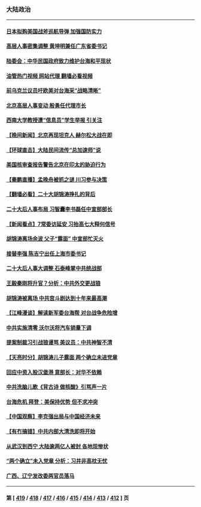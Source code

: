 ### 大陆政治
---
#### [日本拟购美国战斧巡航导弹 加强国防实力](../../pages/ncid277/n13854645.md?10282045) 
#### [高层人事密集调整 黄坤明兼任广东省委书记](../../pages/ncid277/n13854646.md?10282045) 
#### [陆委会：中华民国政府致力维护台海和平现状](../../pages/ncid277/n13854424.md?10282045) 
#### [油管热门视频 网站代理 翻墙必看视频](http://132.145.103.77:81/youtube.html?10282045)
#### [前乌克兰议员吁欧美对台海采“战略清晰”](../../pages/ncid277/n13854634.md?10282045) 
#### [北京高层人事变动 殷勇任代理市长](../../pages/ncid277/n13854616.md?10282045) 
#### [西南大学教授遭“信息员”学生举报 引关注](../../pages/ncid277/n13854557.md?10282045) 
#### [【晚间新闻】北京再现坦克人 赫尔松大战在即](../../pages/ncid277/n13854593.md?10282045) 
#### [【环球直击】大陆民间流传“总加速师”说](../../pages/ncid277/n13854595.md?10282045) 
#### [美国核审查报告警告北京在印太的胁迫行为](../../pages/ncid277/n13854269.md?10282045) 
#### [【秦鹏直播】孟晚舟被抓之谜 川习参与决策](../../pages/ncid277/n13854289.md?10282045) 
#### [【翻墙必看】二十大胡锦涛挣扎的背后](../../pages/ncid277/n13854392.md?10282045) 
#### [二十大后人事布局 习智囊李书磊任中宣部部长](../../pages/ncid277/n13854377.md?10282045) 
#### [【新闻看点】7常委访延安 习抬高七大释何信号](../../pages/ncid277/n13854162.md?10282045) 
#### [胡锦涛离场余波 父子“露面” 中宣部忙灭火](../../pages/ncid277/n13854177.md?10282045) 
#### [接替李强 陈吉宁出任上海市委书记](../../pages/ncid277/n13854363.md?10282045) 
#### [二十大后人事大调整 石泰峰掌中共统战部](../../pages/ncid277/n13854350.md?10282045) 
#### [王毅秦刚将升官？分析：中共外交更战狼](../../pages/ncid277/n13854172.md?10282045) 
#### [胡锦涛被离场 中共宫斗剧达到十年来最高潮](../../pages/ncid277/n13854211.md?10282045) 
#### [【江峰漫谈】解读新军委台海帮 对台战争危险增](../../pages/ncid277/n13854158.md?10282045) 
#### [中共实施清零 沃尔沃将汽车销量下调](../../pages/ncid277/n13854166.md?10282045) 
#### [提案制裁习引战狼谩骂 美议员：中共神智不清](../../pages/ncid277/n13854155.md?10282045) 
#### [【天亮时分】胡锦涛儿子露面 两个确立未进党章](../../pages/ncid277/n13854056.md?10282045) 
#### [回应中资入股汉堡港 意部长：对华不依赖](../../pages/ncid277/n13854132.md?10282045) 
#### [中共洗脑儿歌《背古诗 做核酸》引骂声一片](../../pages/ncid277/n13854062.md?10282045) 
#### [台海危机 拜登：美保持优势 但不求冲突](../../pages/ncid277/n13854087.md?10282045) 
#### [【中国观察】李克强出局与中国经济未来](../../pages/ncid277/n13853767.md?10282045) 
#### [【有冇搞错】中共内部大清洗即将开始](../../pages/ncid277/n13853793.md?10282045) 
#### [从武汉到西宁 大陆逾两亿人被封 各地现惨状](../../pages/ncid277/n13853937.md?10282045) 
#### [“两个确立”未入党章 分析：习并非高枕无忧](../../pages/ncid277/n13853903.md?10282045) 
#### [广西、辽宁发改委两官员落马](../../pages/ncid277/n13853836.md?10282045) 

---
#### 第 [ [419](./419.md?10282045) / [418](./418.md?10282045) / [417](./417.md?10282045) / [416](./416.md?10282045) / [415](./415.md?10282045) / [414](./414.md?10282045) / [413](./413.md?10282045) / [412](./412.md?10282045) ] 页
